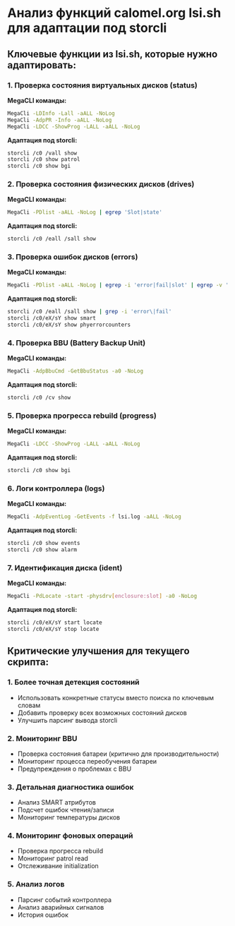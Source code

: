 # Анализ функций calomel.org lsi.sh для адаптации под storcli

## Ключевые функции из lsi.sh, которые нужно адаптировать:

### 1. **Проверка состояния виртуальных дисков (status)**
**MegaCLI команды:**
```bash
MegaCli -LDInfo -Lall -aALL -NoLog
MegaCli -AdpPR -Info -aALL -NoLog  
MegaCli -LDCC -ShowProg -LALL -aALL -NoLog
```

**Адаптация под storcli:**
```bash
storcli /c0 /vall show
storcli /c0 show patrol
storcli /c0 show bgi
```

### 2. **Проверка состояния физических дисков (drives)**
**MegaCLI команды:**
```bash
MegaCli -PDlist -aALL -NoLog | egrep 'Slot|state'
```

**Адаптация под storcli:**
```bash
storcli /c0 /eall /sall show
```

### 3. **Проверка ошибок дисков (errors)**
**MegaCLI команды:**
```bash
MegaCli -PDlist -aALL -NoLog | egrep -i 'error|fail|slot' | egrep -v ' 0'
```

**Адаптация под storcli:**
```bash
storcli /c0 /eall /sall show | grep -i 'error\|fail'
storcli /c0/eX/sY show smart
storcli /c0/eX/sY show phyerrorcounters
```

### 4. **Проверка BBU (Battery Backup Unit)**
**MegaCLI команды:**
```bash
MegaCli -AdpBbuCmd -GetBbuStatus -a0 -NoLog
```

**Адаптация под storcli:**
```bash
storcli /c0 /cv show
```

### 5. **Проверка прогресса rebuild (progress)**
**MegaCLI команды:**
```bash
MegaCli -LDCC -ShowProg -LALL -aALL -NoLog
```

**Адаптация под storcli:**
```bash
storcli /c0 show bgi
```

### 6. **Логи контроллера (logs)**
**MegaCLI команды:**
```bash
MegaCli -AdpEventLog -GetEvents -f lsi.log -aALL -NoLog
```

**Адаптация под storcli:**
```bash
storcli /c0 show events
storcli /c0 show alarm
```

### 7. **Идентификация диска (ident)**
**MegaCLI команды:**
```bash
MegaCli -PdLocate -start -physdrv[enclosure:slot] -a0 -NoLog
```

**Адаптация под storcli:**
```bash
storcli /c0/eX/sY start locate
storcli /c0/eX/sY stop locate
```

## Критические улучшения для текущего скрипта:

### 1. **Более точная детекция состояний**
- Использовать конкретные статусы вместо поиска по ключевым словам
- Добавить проверку всех возможных состояний дисков
- Улучшить парсинг вывода storcli

### 2. **Мониторинг BBU**
- Проверка состояния батареи (критично для производительности)
- Мониторинг процесса переобучения батареи
- Предупреждения о проблемах с BBU

### 3. **Детальная диагностика ошибок**
- Анализ SMART атрибутов
- Подсчет ошибок чтения/записи
- Мониторинг температуры дисков

### 4. **Мониторинг фоновых операций**
- Проверка прогресса rebuild
- Мониторинг patrol read
- Отслеживание initialization

### 5. **Анализ логов**
- Парсинг событий контроллера
- Анализ аварийных сигналов
- История ошибок
